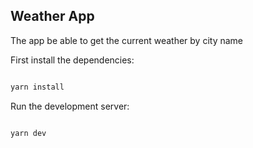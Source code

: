 ## Weather App

  The app be able to get the current weather by city name

First install the dependencies:

```bash

yarn install

```

Run the development server:

```bash

yarn dev

```
